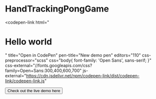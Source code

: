 # HandTrackingPongGame


<codepen-link
  html="<h1>Hello world</h1>"
  title="Open in CodePen"
  pen-title="New demo pen"
  editors="110"
  css-preprocessor="scss"
  css="body{ font-family: 'Open Sans', sans-serif; }"
  css-external="//fonts.googleapis.com/css?family=Open+Sans:300,400,600,700"
  js-external="https://cdn.jsdelivr.net/npm/codepen-link/dist/codepen-link/codepen-link.js"
>
  <button type="button">Check out the live demo here</button>
</codepen-link>


